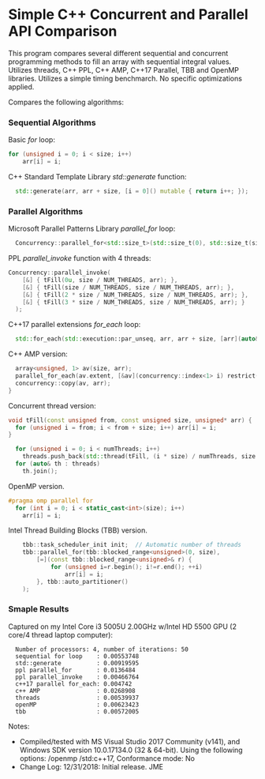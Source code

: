 # Simple C++ Concurrent and Parallel API Comparison

This program compares several different sequential and concurrent programming methods to fill an array with sequential integral values. Utilizes threads, C++ PPL, C++ AMP, C++17 Parallel, TBB and OpenMP libraries. Utilizes a simple timing benchmarch. No specific optimizations applied. 

Compares the following algorithms:

### Sequential Algorithms
Basic *for* loop:
```C++
for (unsigned i = 0; i < size; i++)
    arr[i] = i;
```

C++ Standard Template Library *std::generate* function:
```C++
  std::generate(arr, arr + size, [i = 0]() mutable { return i++; });
```

### Parallel Algorithms
Microsoft Parallel Patterns Library *parallel_for* loop:
```C++
  Concurrency::parallel_for<std::size_t>(std::size_t(0), std::size_t(size), [&arr](unsigned i) { arr[i] = i; }, concurrency::static_partitioner());
```

PPL *parallel_invoke* function with 4 threads:
```C++
Concurrency::parallel_invoke(
    [&] { tFill(0u, size / NUM_THREADS, arr); },
    [&] { tFill(size / NUM_THREADS, size / NUM_THREADS, arr); },
    [&] { tFill(2 * size / NUM_THREADS, size / NUM_THREADS, arr); },
    [&] { tFill(3 * size / NUM_THREADS, size / NUM_THREADS, arr); }
  );
```

C++17 parallel extensions *for_each* loop:
```C++
  std::for_each(std::execution::par_unseq, arr, arr + size, [arr](auto& a) { a = &a - &arr[0]; });
```

C++ AMP version:
```C++
  array<unsigned, 1> av(size, arr);
  parallel_for_each(av.extent, [&av](concurrency::index<1> i) restrict(amp) { av[i] = i[0]; });
  concurrency::copy(av, arr);
}
```

Concurrent thread version:
```C++
void tFill(const unsigned from, const unsigned size, unsigned* arr) {
  for (unsigned i = from; i < from + size; i++) arr[i] = i;
}

  for (unsigned i = 0; i < numThreads; i++)
    threads.push_back(std::thread(tFill, (i * size) / numThreads, size / numThreads, std::ref(arr)));
  for (auto& th : threads)
    th.join();
```

OpenMP version.
```C++
#pragma omp parallel for
  for (int i = 0; i < static_cast<int>(size); i++)
    arr[i] = i;
```

Intel Thread Building Blocks (TBB) version.
```C++
	tbb::task_scheduler_init init;  // Automatic number of threads
	tbb::parallel_for(tbb::blocked_range<unsigned>(0, size),
		[=](const tbb::blocked_range<unsigned>& r) {
			for (unsigned i=r.begin(); i!=r.end(); ++i)
				arr[i] = i;
		}, tbb::auto_partitioner()
    );
```

### Smaple Results
Captured on my Intel Core i3 5005U 2.00GHz w/Intel HD 5500 GPU (2 core/4 thread laptop computer):
```text
  Number of processors: 4, number of iterations: 50
  sequential for loop    : 0.00553748
  std::generate          : 0.00919595
  ppl parallel_for       : 0.0136484
  ppl parallel_invoke    : 0.00466764
  c++17 parallel for_each: 0.004742
  c++ AMP                : 0.0268908
  threads                : 0.00539937
  openMP                 : 0.00623423
  tbb                    : 0.00572005
```

Notes:
* Compiled/tested with MS Visual Studio 2017 Community (v141), and Windows SDK version 10.0.17134.0 (32 & 64-bit). Using the following options: /openmp /std:c++17, Conformance mode: No
* Change Log: 12/31/2018: Initial release. JME
